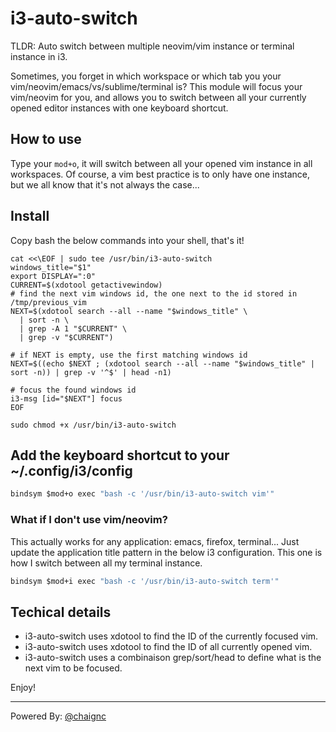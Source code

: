 # i3-auto-switch

TLDR: Auto switch between multiple neovim/vim instance or terminal instance in i3.

Sometimes, you forget in which workspace or which tab you your vim/neovim/emacs/vs/sublime/terminal is? 
This module will focus your vim/neovim for you, and allows you to switch between all your currently opened editor instances with one keyboard shortcut.

## How to use

Type your `mod+o`, it will switch between all your opened vim instance in all workspaces.
Of course, a vim best practice is to only have one instance, but we all know that it's not always the case...

## Install

Copy bash the below commands into your shell, that's it!

```shell
cat <<\EOF | sudo tee /usr/bin/i3-auto-switch
windows_title="$1"
export DISPLAY=":0"
CURRENT=$(xdotool getactivewindow)
# find the next vim windows id, the one next to the id stored in /tmp/previous_vim
NEXT=$(xdotool search --all --name "$windows_title" \
  | sort -n \
  | grep -A 1 "$CURRENT" \
  | grep -v "$CURRENT")

# if NEXT is empty, use the first matching windows id
NEXT=$((echo $NEXT ; (xdotool search --all --name "$windows_title" | sort -n)) | grep -v '^$' | head -n1)

# focus the found windows id
i3-msg [id="$NEXT"] focus
EOF

sudo chmod +x /usr/bin/i3-auto-switch
```

## Add the keyboard shortcut to your ~/.config/i3/config

```i3
bindsym $mod+o exec "bash -c '/usr/bin/i3-auto-switch vim'"
```
### What if I don't use vim/neovim?

This actually works for any application: emacs, firefox, terminal...
Just update the application title pattern in the below i3 configuration.
This one is how I switch between all my terminal instance.
```i3
bindsym $mod+i exec "bash -c '/usr/bin/i3-auto-switch term'"
```

## Techical details

- i3-auto-switch uses xdotool to find the ID of the currently focused vim.
- i3-auto-switch uses xdotool to find the ID of all currently opened vim.
- i3-auto-switch uses a combinaison grep/sort/head to define what is the next vim to be focused.

Enjoy!

---

Powered By: [@chaignc](https://twitter.com/chaignc)
